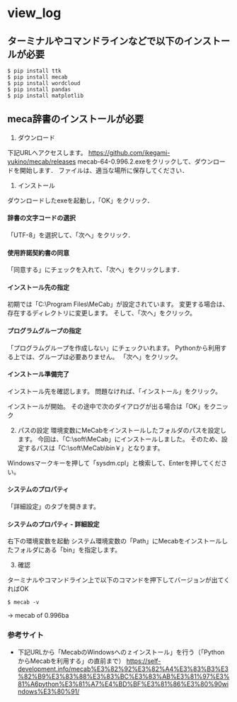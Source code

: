 # view_log


## ターミナルやコマンドラインなどで以下のインストールが必要
~~~
$ pip install ttk 
$ pip install mecab
$ pip install wordcloud
$ pip install pandas
$ pip install matplotlib
~~~

## meca辞書のインストールが必要

1. ダウンロード

下記URLへアクセスします。
https://github.com/ikegami-yukino/mecab/releases
mecab-64-0.996.2.exeをクリックして、ダウンロードを開始します．
ファイルは、適当な場所に保存してください．


1. インストール

ダウンロードしたexeを起動し，「OK」をクリック．

#### 辞書の文字コードの選択
「UTF-8」を選択して、「次へ」をクリック．

#### 使用許諾契約書の同意
「同意する」にチェックを入れて、「次へ」をクリックします．

#### インストール先の指定
初期では「C:\Program Files\MeCab」が設定されています。
変更する場合は、存在するディレクトリに変更します。
そして、「次へ」をクリック。

#### プログラムグループの指定
「プログラムグループを作成しない」にチェックいれます。
Pythonから利用する上では、グループは必要ありません。
「次へ」をクリック。


#### インストール準備完了
インストール先を確認します。
問題なければ、「インストール」をクリック。

インストールが開始。
その途中で次のダイアログが出る場合は「OK」をクニック

2. パスの設定
環境変数にMeCabをインストールしたフォルダのパスを設定します。
今回は、「C:\soft\MeCab」にインストールしました。
そのため、設定するパスは「C:\soft\MeCab\bin￥」となります。

Windowsマークキーを押して「sysdm.cpl」と検索して、Enterを押してください。

#### システムのプロパティ
「詳細設定」のタブを開きます。
#### システムのプロパティ -  詳細設定
右下の環境変数を起動
システム環境変数の「Path」にMecabをインストールしたフォルダにある「bin」を指定します。

3. 確認

ターミナルやコマンドライン上で以下のコマンドを押下してバージョンが出てくればOK
~~~
$ mecab -v
~~~
-> mecab of 0.996ba

### 参考サイト
- 下記URLから「MecabのWindowsへのｚインストール」を行う（「PythonからMecabを利用する」の直前まで）
https://self-development.info/mecab%E3%82%92%E3%82%A4%E3%83%B3%E3%82%B9%E3%83%88%E3%83%BC%E3%83%AB%E3%81%97%E3%81%A6python%E3%81%A7%E4%BD%BF%E3%81%86%E3%80%90windows%E3%80%91/


